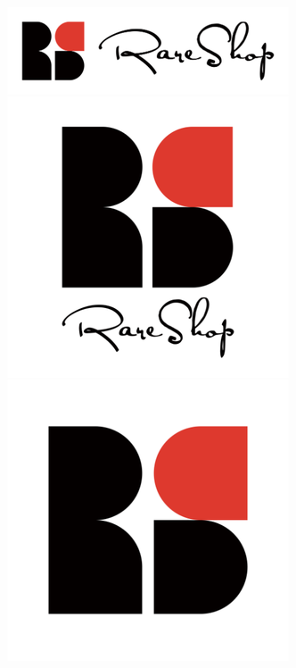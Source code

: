 <p align="left">
  <img src="https://raw.githubusercontent.com/Rare-Shop/brandkit/main/assets/normal/Horizontal.svg" alt="Logo">
  <img src="https://raw.githubusercontent.com/Rare-Shop/brandkit/main/assets/normal/Vertical.svg" alt="Logo">
  <img src="https://raw.githubusercontent.com/Rare-Shop/brandkit/main/assets/normal/Icon.svg" alt="Logo">
</p>
